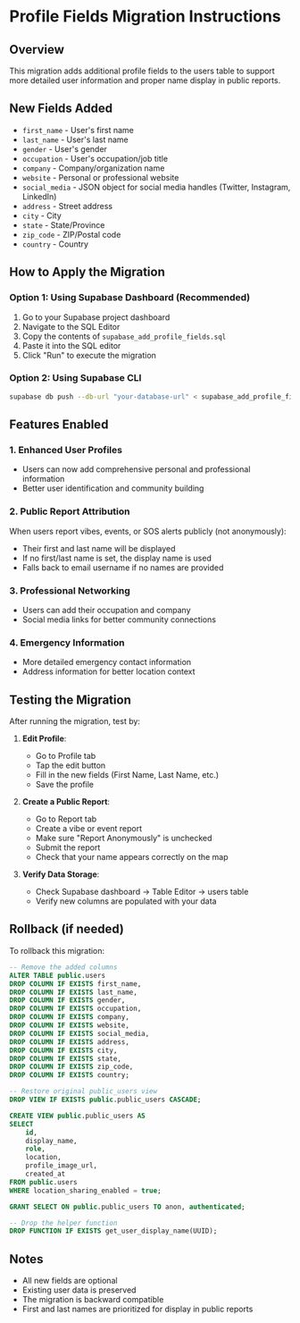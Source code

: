 # Profile Fields Migration Instructions

## Overview
This migration adds additional profile fields to the users table to support more detailed user information and proper name display in public reports.

## New Fields Added
- `first_name` - User's first name
- `last_name` - User's last name  
- `gender` - User's gender
- `occupation` - User's occupation/job title
- `company` - Company/organization name
- `website` - Personal or professional website
- `social_media` - JSON object for social media handles (Twitter, Instagram, LinkedIn)
- `address` - Street address
- `city` - City
- `state` - State/Province
- `zip_code` - ZIP/Postal code
- `country` - Country

## How to Apply the Migration

### Option 1: Using Supabase Dashboard (Recommended)

1. Go to your Supabase project dashboard
2. Navigate to the SQL Editor
3. Copy the contents of `supabase_add_profile_fields.sql`
4. Paste it into the SQL editor
5. Click "Run" to execute the migration

### Option 2: Using Supabase CLI

```bash
supabase db push --db-url "your-database-url" < supabase_add_profile_fields.sql
```

## Features Enabled

### 1. Enhanced User Profiles
- Users can now add comprehensive personal and professional information
- Better user identification and community building

### 2. Public Report Attribution
When users report vibes, events, or SOS alerts publicly (not anonymously):
- Their first and last name will be displayed
- If no first/last name is set, the display name is used
- Falls back to email username if no names are provided

### 3. Professional Networking
- Users can add their occupation and company
- Social media links for better community connections

### 4. Emergency Information
- More detailed emergency contact information
- Address information for better location context

## Testing the Migration

After running the migration, test by:

1. **Edit Profile**: 
   - Go to Profile tab
   - Tap the edit button
   - Fill in the new fields (First Name, Last Name, etc.)
   - Save the profile

2. **Create a Public Report**:
   - Go to Report tab
   - Create a vibe or event report
   - Make sure "Report Anonymously" is unchecked
   - Submit the report
   - Check that your name appears correctly on the map

3. **Verify Data Storage**:
   - Check Supabase dashboard → Table Editor → users table
   - Verify new columns are populated with your data

## Rollback (if needed)

To rollback this migration:

```sql
-- Remove the added columns
ALTER TABLE public.users 
DROP COLUMN IF EXISTS first_name,
DROP COLUMN IF EXISTS last_name,
DROP COLUMN IF EXISTS gender,
DROP COLUMN IF EXISTS occupation,
DROP COLUMN IF EXISTS company,
DROP COLUMN IF EXISTS website,
DROP COLUMN IF EXISTS social_media,
DROP COLUMN IF EXISTS address,
DROP COLUMN IF EXISTS city,
DROP COLUMN IF EXISTS state,
DROP COLUMN IF EXISTS zip_code,
DROP COLUMN IF EXISTS country;

-- Restore original public_users view
DROP VIEW IF EXISTS public.public_users CASCADE;

CREATE VIEW public.public_users AS
SELECT 
    id,
    display_name,
    role,
    location,
    profile_image_url,
    created_at
FROM public.users
WHERE location_sharing_enabled = true;

GRANT SELECT ON public.public_users TO anon, authenticated;

-- Drop the helper function
DROP FUNCTION IF EXISTS get_user_display_name(UUID);
```

## Notes
- All new fields are optional
- Existing user data is preserved
- The migration is backward compatible
- First and last names are prioritized for display in public reports
